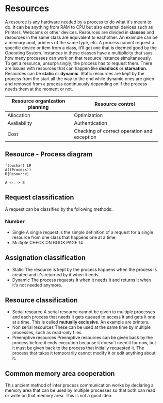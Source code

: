 # Resources
A resource is any hardware needed by a process to do what it's meant to do. It can be anything from RAM to CPU but also external devices such as Printers, Webcams or other devices.
Resources are divided in **classes** and resources in the same class are equivalent to eachother. An example can be a memory pool, printers of the same type, etc. A process cannot request a specific device or item from a class, it'll get one that is deemed good by the Operating System. Instances in these classes have a multiplicity that says how many processes can work on that resource instance simultaneously. To get a resource, unsurprisingly, the process has to request them.
There are issues with resources that can happen like **deadlock** or **starvation**.
Resources can be **static** or **dynamic**. Static resources are kept by the process from the start all the way to the end while dynamic ones are given and removed from a process continuously depending on if the process needs them at the moment or not.

| Resource organization planning | Resource control |
| ------------------------------ | -----------------| 
| Allocation                     | Optimization     |
| Availability                   | Authentication   |
| Cost | Checking of correct operation and exception |

## Resource - Process diagram
```mermaid
flowchart LR
A((Process))
B[Resource]

A <-.-> B
```
## Request classification
A request can be classified by the following methods:.
### Number
- Single
  A single request is the simple definition of a request for a single resource from one class that happens one at a time
- Multiple
CHECK ON BOOK PAGE 14

## Assignation classification
- Static
  The resource is kept by the process happens when the process is created and it's returned by it when it ends.
- Dynamic
  The process requests it when it needs it and returns it when it's not needed anymore.
## Resource classification
- Serial resource
  A serial resource cannot be given to multiple processes and each process that needs it gets queued to access it and gets it one at a time. This is called **mutually exclusive**. An example are printers.
- Non serial resources
  These can be used at the same time by multiple processes, such as read-only files.
- Preemptive resources
  Preemptive resources can be given back by the process before it ends execution because it doesn't need it for now, but it must be given back to the process that initially requested it. The process that takes it temporarily cannot modify it or edit anything about it.

## Common memory area cooperation
This ancient method of inter process communication works by declaring a memory area that can be used by multiple processes so that both can read or write on that memory area.
This is not a good idea.

